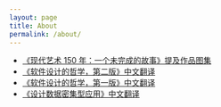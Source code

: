 ```yaml
---
layout: page
title: About
permalink: /about/
---
```


* [《现代艺术 150 年：一个未完成的故事》提及作品图集](https://yingang.github.io/modern-art-150-years/)
* [《软件设计的哲学，第二版》中文翻译](https://yingang.github.io/aposd2e-zh/)
* [《软件设计的哲学，第一版》中文翻译](https://yingang.github.io/aposd-zh)
* [《设计数据密集型应用》中文翻译](https://vonng.github.io/ddia)

<script src="https://utteranc.es/client.js"
        repo="yingang/yingang.github.io"
        issue-term="pathname"
        label="Comment"
        theme="github-light"
        crossorigin="anonymous"
        async>
</script>